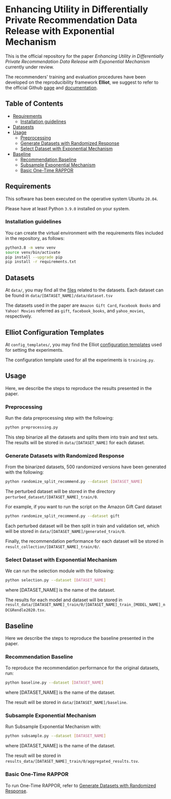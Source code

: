 # Enhancing Utility in Differentially Private Recommendation Data Release with Exponential Mechanism
This is the official repository for the paper *Enhancing Utility in Differentially Private Recommendation Data Release with Exponential Mechanism* currently under review.


The recommenders' training and evaluation procedures have been developed on the reproducibility framework **Elliot**,
we suggest to refer to the official Github [page](https://github.com/sisinflab/elliot) and [documentation](https://elliot.readthedocs.io/en/latest/).

## Table of Contents

- [Requirements](#requirements)
  - [Installation guidelines](#installation-guidelines)
- [Datasests](#datasets)
- [Usage](#usage)
  - [Preprocessing](#preprocessing)
  - [Generate Datasets with Randomized Response](#generate-datasets-with-randomized-response)
  - [Select Dataset with Exponential Mechanism](#select-dataset-with-exponential-mechanism)
- [Baseline](#baseline)
  - [Recommendation Baseline](#recommendation-baseline)
  - [Subsample Exponential Mechanism](#subsample-exponential-mechanism)
  - [Basic One-Time RAPPOR](#basic-one-time-rappor)

## Requirements

This software has been executed on the operative system Ubuntu `20.04`.

Please have at least Python `3.9.0` installed on your system.

### Installation guidelines

You can create the virtual environment with the requirements files included in the repository, as follows:

```bash
python3.8 -m venv venv
source venv/bin/activate
pip install --upgrade pip
pip install -r requirements.txt
```

## Datasets

At `data/`, you may find all the [files](https://github.com/sisinflab/LHider/tree/main/data) related to the datasets. Each dataset can be found in `data/[DATASET_NAME]/data/dataset.tsv`

The datasets used in the paper are `Amazon Gift Card`, `Facebook Books` and `Yahoo! Movies` referred as
`gift`, `facebook_books`, and `yahoo_movies`, respectively. 
## Elliot Configuration Templates

At `config_templates/`, you may find the Elliot [configuration templates](https://github.com/sisinflab/LHider/tree/main/config_templates) used for setting the experiments. 

The configuration template used for all the experiments is `training.py`.

## Usage

Here, we describe the steps to reproduce the results presented in the paper. 

### Preprocessing

Run the data preprocessing step with the following:

```bash
python preprocessing.py
```

This step binarize all the datasets and splits them into train and test sets. The results will be stored in `data/[DATASET_NAME]` for each dataset.

### Generate Datasets with Randomized Response

From the binarized datasets, 500 randomized versions have been generated with the following:

```bash
python randomize_split_recommend.py --dataset [DATASET_NAME]
```
The perturbed dataset will be stored in the directory `perturbed_dataset/[DATASET_NAME]_train/0`.

For example, if you want to run the script on the Amazon Gift Card dataset
```bash
python randomize_split_recommend.py --dataset gift
```

Each perturbed dataset will be then split in train and validation set, which will be stored in `data/[DATASET_NAME]/generated_train/0`.

Finally, the recommendation performance for each dataset will be stored in `result_collection/[DATASET_NAME]_train/0/`.

### Select Dataset with Exponential Mechanism

We can run the selection module with the following:

```bash
python selection.py --dataset [DATASET_NAME]
```
where [DATASET_NAME] is the name of the dataset.

The results for each model and dataset will be stored in `result_data/[DATASET_NAME]_train/0/[DATASET_NAME]_train_[MODEL_NAME]_nDCGRendle2020.tsv`.

## Baseline

Here we describe the steps to reproduce the baseline presented in the paper. 

### Recommendation Baseline

To reproduce the recommendation performance for the original datasets, run:

```bash
python baseline.py --dataset [DATASET_NAME]
```
where [DATASET_NAME] is the name of the dataset.

The result will be stored in `data/[DATASET_NAME]/baseline`.

### Subsample Exponential Mechanism

Run Subsample Exponential Mechanism with:
```bash
python subsample.py --dataset [DATASET_NAME]
```
where [DATASET_NAME] is the name of the dataset.


The result will be stored in `results_data/[DATASET_NAME]_train/0/aggregated_results.tsv`.

### Basic One-Time RAPPOR

To run One-Time RAPPOR, refer to [Generate Datasets with Randomized Response](#generate-datasets-with-randomized-response).
